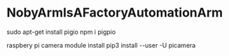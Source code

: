 # NobyArmIsAFactoryAutomationArm

sudo apt-get install pigio
npm i pigpio

raspbery pi camera module install
pip3 install --user -U picamera

